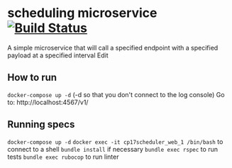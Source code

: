 # scheduling microservice [![Build Status](https://travis-ci.org/TPei/scheduler_microservice.svg?branch=develop)](https://travis-ci.org/TPei/scheduler_microservice)
A simple microservice that will call a specified endpoint with a specified payload at a specified interval Edit


## How to run
`docker-compose up -d` (-d so that you don't connect to the log console)
Go to: http://localhost:4567/v1/

## Running specs
`docker-compose up -d`
`docker exec -it cp17scheduler_web_1 /bin/bash` to connect to a shell
`bundle install` if necessary
`bundle exec rspec` to run tests
`bundle exec rubocop` to run linter
